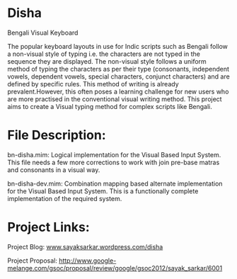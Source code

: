 Disha
=====

Bengali Visual Keyboard

The popular keyboard layouts in use for Indic scripts such as Bengali follow a non-visual style of typing i.e. the characters are not typed in the sequence they are displayed.
The non-visual style follows a uniform method of typing the characters as per their type (consonants, independent vowels, dependent vowels, special characters, conjunct characters) and are defined by specific rules.
This method of writing is already prevalent.However, this often poses a learning challenge for new users who are more practised in the conventional visual writing method. 
This project aims to create a Visual typing method for complex scripts like Bengali.


File Description:
=================

bn-disha.mim: Logical implementation for the Visual Based Input System. This file needs a few more corrections to work with join pre-base matras and consonants in a visual way.

bn-disha-dev.mim: Combination mapping based alternate implementation for the Visual Based Input System. This is a functionally complete implementation of the required system. 


Project Links:
=====================

Project Blog: www.sayaksarkar.wordpress.com/disha

Project Proposal: http://www.google-melange.com/gsoc/proposal/review/google/gsoc2012/sayak_sarkar/6001
